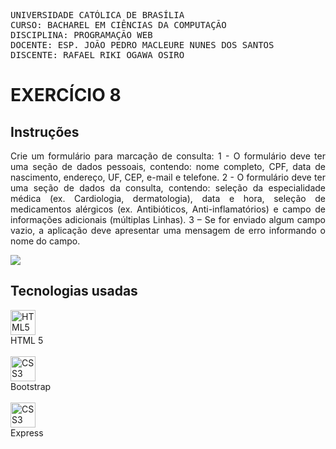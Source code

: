<pre>
UNIVERSIDADE CATÓLICA DE BRASÍLIA
CURSO: BACHAREL EM CIÊNCIAS DA COMPUTAÇÃO
DISCIPLINA: PROGRAMAÇÃO WEB
DOCENTE: ESP. JOÃO PEDRO MACLEURE NUNES DOS SANTOS
DISCENTE: RAFAEL RIKI OGAWA OSIRO
</pre>


# EXERCÍCIO 8
## Instruções
<p style="text-align: justify">
  Crie um formulário para marcação de consulta:
  1 - O formulário deve ter uma seção de dados pessoais, contendo: nome completo, CPF, data de nascimento, endereço, UF, CEP, e-mail e telefone.
  2 - O formulário deve ter uma seção de dados da consulta, contendo: seleção da especialidade médica (ex. Cardiologia, dermatologia), data e hora, seleção de medicamentos alérgicos (ex. Antibióticos, Anti-inflamatórios) e campo de informações adicionais (múltiplas Linhas).
  3 – Se for enviado algum campo vazio, a aplicação deve apresentar uma mensagem de erro informando o nome do campo.
</p>

<img src="https://github.com/RafaelOsiro/Programacao_WEB/assets/79678821/a41b1d7b-2842-4176-a7e3-b4759c7864a2" />

## Tecnologias usadas

<div style="display: flex; flex-direction: column;">
  <div style="display: flex; flex-direction: column;">
    <img align="center" alt="HTML5" height="40" width="40" src="https://cdn.jsdelivr.net/gh/devicons/devicon/icons/html5/html5-original.svg">
    HTML 5
  </div><br>
  <div style="display: flex; flex-direction: column;">
    <img align="center" alt="CSS3" height="40" width="40" src="https://cdn.jsdelivr.net/gh/devicons/devicon/icons/bootstrap/bootstrap-original.svg">
    Bootstrap
  </div><br>
  <div style="display: flex; flex-direction: column;">
    <img align="center" alt="CSS3" height="40" width="40" src="https://cdn.jsdelivr.net/gh/devicons/devicon/icons/express/express-original.svg" />
    Express
  </div>
</div>
